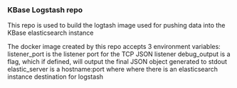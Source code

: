 ### KBase Logstash repo

This repo is used to build the logtash image used for pushing data into
the KBase elasticsearch instance

The docker image created by this repo accepts 3 environment variables:
listener_port is the listener port for the TCP JSON listener
debug_output is a flag, which if defined, will output the final JSON object generated to stdout
elastic_server is a hostname:port where where there is an elasticsearch instance destination for logstash
